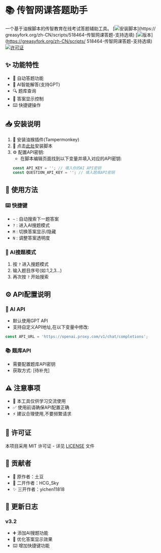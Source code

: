 # 📚 传智网课答题助手

一个基于油猴脚本的传智教育在线考试答题辅助工具。
[![安装脚本](https://img.shields.io/badge/Greasy_Fork-安装脚本-66AA11?style=flat-square&logo=tampermonkey)](https://
greasyfork.org/zh-CN/scripts/518464-传智网课答题-支持选填)
[![版本](https://img.shields.io/badge/版本-v3.2-blue?style=flat-square)](https://greasyfork.org/zh-CN/scripts/
518464-传智网课答题-支持选填)
[![许可证](https://img.shields.io/badge/许可证-MIT-yellow?style=flat-square)](LICENSE)
## ✨ 功能特性

- 🤖 自动答题功能
- 🧠 AI智能解答(支持GPT)
- 🔍 题库查询
- 👀 答案显示控制
- ⌨️ 快捷键操作

## 📥 安装说明

1. 🔧 安装油猴插件(Tampermonkey)
2. 💾 点击[此处]()安装脚本
3. ⚙️ 配置API密钥:
   - 在脚本编辑页面找到以下变量并填入对应的API密钥:
   ```javascript
   const API_KEY = ''; // 填入你的AI API密钥
   const QUESTION_API_KEY = ''; // 填入题库API密钥
   ```

## 📖 使用方法

### ⌨️ 快捷键
- `~` : 自动搜索下一题答案
- `?` : 进入AI搜题模式
- `M` : 切换答案显示/隐藏
- `N` : 调整答案透明度

### 🤖 AI搜题模式
1. 按 `?` 进入搜题模式
2. 输入题目序号(如:1,2,3...)
3. 再次按 `?` 开始搜索

## ⚙️ API配置说明

### 🤖 AI API
- 默认使用GPT API
- 支持自定义API地址,在以下变量中修改:
```javascript
const API_URL = 'https://openai.proxy.com/v1/chat/completions';
```

### 📚 题库API
- 需要配置题库API密钥
- 获取方式: [待补充]

## ⚠️ 注意事项

- 📝 本工具仅供学习交流使用
- ✅ 使用前请确保API配置正确
- ⚡ 建议合理使用,不要频繁请求

## 📄 许可证

本项目采用 MIT 许可证 - 详见 [LICENSE](LICENSE) 文件

## 👥 贡献者

- 🥔 原作者：土豆
- 🌟 二开作者：HCG_Sky
- ✨ 三开作者：yichen11818

## 📝 更新日志

### v3.2
- ➕ 添加AI搜题功能
- 🔄 优化答案显示效果
- ⌨️ 增加快捷键功能
